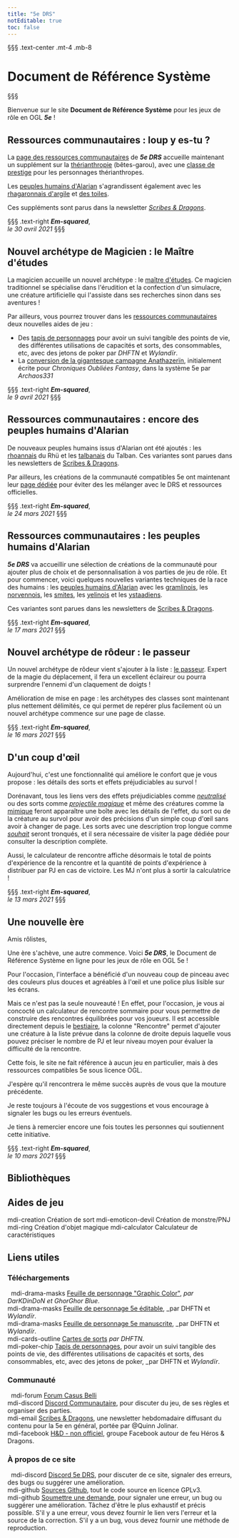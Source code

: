 ```yaml
---
title: "5e DRS"
notEditable: true
toc: false
---
```

§§§ .text-center .mt-4 .mb-8
# Document de Référence Système
§§§

<v-row>
<v-col cols="12" md="6">

Bienvenue sur le site **Document de Référence Système** pour les jeux de rôle en OGL _**5e**_ !

## Ressources communautaires : loup y es-tu ?
La [page des ressources communautaires](/communaute/) de _**5e DRS**_ accueille maintenant un supplément sur la [thérianthropie](/communaute/therianthropie/) (bêtes-garou), avec une [classe de prestige](/communaute/therianthropie/#classe-de-therianthrope) pour les personnages thérianthropes.

Les [peuples humains d'Alarian](/communaute/peuples-humains-d-alarian/) s'agrandissent également avec les [rhagaronnais d'argile](/communaute/peuples-humains-d-alarian/#rhagaronnais-d-argile) et [des toiles](/communaute/peuples-humains-d-alarian/#rhagaronnais-des-toiles).

Ces suppléments sont parus dans la newsletter [_Scribes & Dragons_](https://scribes-et-dragons.fr/).

§§§ .text-right
_**Em-squared**_,  
_le 30 avril 2021_
§§§

## Nouvel archétype de Magicien : le Maître d'études
La magicien accueille un nouvel archétype : le [maître d'études](/classes/magicien/#maitre-d-etudes). Ce magicien traditionnel se spécialise dans l'érudition et la confection d'un simulacre, une créature artificielle qui l'assiste dans ses recherches sinon dans ses aventures !

Par ailleurs, vous pourrez trouver dans les [ressources communautaires](/communaute/) deux nouvelles aides de jeu :
* Des [tapis de personnages](https://drive.google.com/drive/folders/1WAB559H5gNPXYsCmS2Hkd6eFoS6qudUH) pour avoir un suivi tangible des points de vie, des différentes utilisations de capacités et sorts, des consommables, etc, avec des jetons de poker par _DHFTN_ et _Wylandïr_.
* La [conversion de la gigantesque campagne Anathazerïn](http://www.archaos-jdr.fr/medfan/index.php?page=Heros-Dragons), initialement écrite pour _Chroniques Oubliées Fantasy_, dans la système 5e par _Archaos331_

§§§ .text-right
_**Em-squared**_,  
_le 9 avril 2021_
§§§

## Ressources communautaires : encore des peuples humains d'Alarian
De nouveaux peuples humains issus d'Alarian ont été ajoutés : les [rhoannais](/communaute/peuples-humains-d-alarian/#rhoannais) du Rhü et les [talbanais](/communaute/peuples-humains-d-alarian/#talbanais) du Talban. Ces variantes sont parues dans les newsletters de [Scribes & Dragons](https://scribes-et-dragons.fr/).

Par ailleurs, les créations de la communauté compatibles 5e ont maintenant leur [page dédiée](/communaute/) pour éviter des les mélanger avec le DRS et ressources officielles.

§§§ .text-right
_**Em-squared**_,  
_le 24 mars 2021_
§§§

## Ressources communautaires : les peuples humains d'Alarian
_**5e DRS**_ va accueillir une sélection de créations de la communauté pour ajouter plus de choix et de personnalisation à vos parties de jeu de rôle. Et pour commencer, voici quelques nouvelles variantes techniques de la race des humains : les [peuples humains d'Alarian](/communaute/peuples-humains-d-alarian/) avec les [gramlinois](/communaute/peuples-humains-d-alarian/#gramlinois), les [norvennois](/communaute/peuples-humains-d-alarian/#norvennois), les [smites](/communaute/peuples-humains-d-alarian/#smites), les [yelinois](/communaute/peuples-humains-d-alarian/#yelinois) et les [ystaadiens](/communaute/peuples-humains-d-alarian/#ystaadiens).

Ces variantes sont parues dans les newsletters de [Scribes & Dragons](https://scribes-et-dragons.fr/).

§§§ .text-right
_**Em-squared**_,  
_le 17 mars 2021_
§§§

## Nouvel archétype de rôdeur : le passeur
Un nouvel archétype de rôdeur vient s'ajouter à la liste : [le passeur](/classes/rodeur/#passeur). Expert de la magie du déplacement, il fera un excellent éclaireur ou pourra surprendre l'ennemi d'un claquement de doigts !

Amélioration de mise en page : les archétypes des classes sont maintenant plus nettement délimités, ce qui permet de repérer plus facilement où un nouvel archétype commence sur une page de classe.

§§§ .text-right
_**Em-squared**_,  
_le 16 mars 2021_
§§§

## D'un coup d'œil
Aujourd'hui, c'est une fonctionnalité qui améliore le confort que je vous propose : les détails des sorts et effets préjudiciables au survol !

Dorénavant, tous les liens vers des effets préjudiciables comme [_neutralisé_](/gerer-la-sante-du-personnage/#neutralise) ou des sorts comme [_projectile magique_](/grimoire/projectile-magique/) et même des créatures comme la [mimique](/bestiaire/mimique/) feront apparaître une boîte avec les détails de l'effet, du sort ou de la créature au survol pour avoir des précisions d'un simple coup d'œil sans avoir à changer de page. Les sorts avec une description trop longue comme [_souhait_](/grimoire/souhait/) seront tronqués, et il sera nécessaire de visiter la page dédiée pour consulter la description complète.

Aussi, le calculateur de rencontre affiche désormais le total de points d'expérience de la rencontre et la quantité de points d'expérience à distribuer par PJ en cas de victoire. Les MJ n'ont plus à sortir la calculatrice !

§§§ .text-right
_**Em-squared**_,  
_le 13 mars 2021_
§§§

## Une nouvelle ère
Amis rôlistes,

Une ère s'achève, une autre commence. Voici _**5e DRS**_, le Document de Référence Système en ligne pour les jeux de rôle en OGL 5e !

Pour l'occasion, l'interface a bénéficié d'un nouveau coup de pinceau avec des couleurs plus douces et agréables à l'œil et une police plus lisible sur les écrans.

Mais ce n'est pas la seule nouveauté ! En effet, pour l'occasion, je vous ai concocté un calculateur de rencontre sommaire pour vous permettre de construire des rencontres équilibrées pour vos joueurs. Il est accessible directement depuis le [bestiaire](/bestiaire/), la colonne "Rencontre" permet d'ajouter une créature à la liste prévue dans la colonne de droite depuis laquelle vous pouvez préciser le nombre de PJ et leur niveau moyen pour évaluer la difficulté de la rencontre.

Cette fois, le site ne fait référence à aucun jeu en particulier, mais à des ressources compatibles 5e sous licence OGL.

J'espère qu'il rencontrera le même succès auprès de vous que la mouture précédente.

Je reste toujours à l'écoute de vos suggestions et vous encourage à signaler les bugs ou les erreurs éventuels.

Je tiens à remercier encore une fois toutes les personnes qui soutiennent cette initiative.

§§§ .text-right
_**Em-squared**_,  
_le 10 mars 2021_
§§§

</v-col>

<v-col cols="12" md="6">

## Bibliothèques
<MySpellsButton />
<MyMonstersButton />
<MyMagicItemsButton />

## Aides de jeu
<v-row>
  <v-col><v-btn color="#4c6477" dark depressed block large to="/creation-de-sort/"><v-icon>mdi-creation</v-icon> Création de sort</v-btn></v-col>
  <v-col><v-btn color="#4c6477" dark depressed block large to="/creation-de-monstre-pnj/"><v-icon>mdi-emoticon-devil</v-icon> Création de monstre/PNJ</v-btn></v-col>
</v-row>
<v-row>
  <v-col><v-btn color="#4c6477" dark depressed block large to="/creation-d-objet-magique/"><v-icon>mdi-ring</v-icon> Création d'objet magique</v-btn></v-col>
  <v-col><v-btn color="#4c6477" dark depressed block large to="/calculateur-de-caracteristiques/"><v-icon>mdi-calculator</v-icon> Calculateur de carac<span class="d-none d-md-inline">téristiques</span></v-btn></v-col>
</v-row>

## Liens utiles
### Téléchargements
&nbsp;
<v-icon>mdi-drama-masks</v-icon> [Feuille de personnage "Graphic Color"](https://www.black-book-editions.fr/forums.php?topic_id=12619&nbp=13&nop=0), _par DarKDinDoN et GhorGhor Blue_.  
<v-icon>mdi-drama-masks</v-icon> [Feuille de personnage 5e éditable](/ressources/feuille_de_personnage_editable_par_DHFTN.pdf), _par DHFTN et _Wylandïr_.  
<v-icon>mdi-drama-masks</v-icon> [Feuille de personnage 5e manuscrite](/ressources/feuille_de_personnage_version_manuscrite_par_DHFTN.pdf), _par DHFTN et _Wylandïr_.  
<v-icon>mdi-cards-outline</v-icon> [Cartes de sorts](https://drive.google.com/drive/folders/1c6tRQWx2Wq2BR8AFkHDa9eMfm1_ZLOzX) _par DHFTN_.  
<v-icon>mdi-poker-chip</v-icon> [Tapis de personnages](https://drive.google.com/drive/folders/1WAB559H5gNPXYsCmS2Hkd6eFoS6qudUH), pour avoir un suivi tangible des points de vie, des différentes utilisations de capacités et sorts, des consommables, etc, avec des jetons de poker, _par DHFTN  et _Wylandïr_.  

### Communauté
&nbsp;
<v-icon>mdi-forum</v-icon> [Forum Casus Belli](https://www.black-book-editions.fr/forums.php?board_id=115)  
<v-icon>mdi-discord</v-icon> [Discord Communautaire](https://discord.gg/KMZkEQhe8a), pour discuter du jeu, de ses règles et organiser des parties.  
<v-icon>mdi-email</v-icon> [Scribes & Dragons](https://scribes-et-dragons.fr/), une newsletter hebdomadaire diffusant du contenu pour la 5e en général, portée par @Quinn Jolinar.  
<v-icon>mdi-facebook</v-icon> [H&D - non officiel](https://www.facebook.com/groups/herosetdragons), groupe Facebook autour de feu Héros & Dragons.  

### À propos de ce site
&nbsp;
<v-icon>mdi-discord</v-icon> [Discord 5e DRS](https://discord.gg/mp6ECCs), pour discuter de ce site, signaler des erreurs, des bugs ou suggérer une amélioration.  
<v-icon>mdi-github</v-icon> [Sources Github](https://github.com/em-squared/5e-drs), tout le code source en licence GPLv3.  
<v-icon>mdi-github</v-icon> [Soumettre une demande](https://github.com/em-squared/5e-drs/issues/new), pour signaler une erreur, un bug ou suggérer une amélioration. Tâchez d'être le plus exhaustif et précis possible. S'il y a une erreur, vous devez fournir le lien vers l'erreur et la source de la correction. S'il y a un bug, vous devez fournir une méthode de reproduction.

</v-col>
</v-row>
